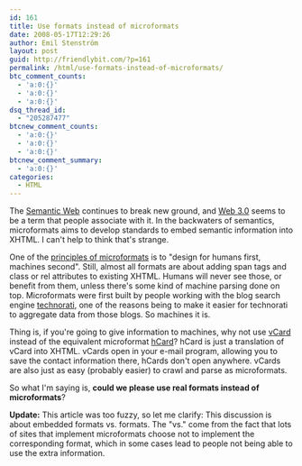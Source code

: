 ```yaml
---
id: 161
title: Use formats instead of microformats
date: 2008-05-17T12:29:26
author: Emil Stenström
layout: post
guid: http://friendlybit.com/?p=161
permalink: /html/use-formats-instead-of-microformats/
btc_comment_counts:
  - 'a:0:{}'
  - 'a:0:{}'
  - 'a:0:{}'
dsq_thread_id:
  - "205287477"
btcnew_comment_counts:
  - 'a:0:{}'
  - 'a:0:{}'
  - 'a:0:{}'
btcnew_comment_summary:
  - 'a:0:{}'
categories:
  - HTML
---
```

The [Semantic Web](http://www.w3.org/2001/sw/) continues to break new ground, and [Web 3.0](http://en.wikipedia.org/wiki/Web_3) seems to be a term that people associate with it. In the backwaters of semantics, microformats aims to develop standards to embed semantic information into XHTML. I can't help to think that's strange.

One of the [principles of microformats](http://microformats.org/about/) is to "design for humans first, machines second". Still, almost all formats are about adding span tags and class or rel attributes to existing XHTML. Humans will never see those, or benefit from them, unless there's some kind of machine parsing done on top. Microformats were first built by people working with the blog search engine [technorati](http://technorati.com/), one of the reasons being to make it easier for technorati to aggregate data from those blogs. So machines it is.

Thing is, if you're going to give information to machines, why not use [vCard](http://en.wikipedia.org/wiki/VCard) instead of the equivalent microformat [hCard](http://microformats.org/wiki/hcard)? hCard is just a translation of vCard into XHTML. vCards open in your e-mail program, allowing you to save the contact information there, hCards don't open anywhere. vCards are also just as easy (probably easier) to crawl and parse as microformats.

So what I'm saying is, **could we please use real formats instead of microformats**?

**Update:** This article was too fuzzy, so let me clarify: This discussion is about embedded formats vs. formats. The "vs." come from the fact that lots of sites that implement microformats choose not to implement the corresponding format, which in some cases lead to people not being able to use the extra information.
